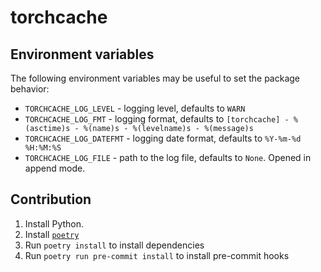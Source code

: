 # torchcache

## Environment variables

The following environment variables may be useful to set the package behavior:

- `TORCHCACHE_LOG_LEVEL` - logging level, defaults to `WARN`
- `TORCHCACHE_LOG_FMT` - logging format, defaults to `[torchcache] - %(asctime)s - %(name)s - %(levelname)s - %(message)s`
- `TORCHCACHE_LOG_DATEFMT` - logging date format, defaults to `%Y-%m-%d %H:%M:%S`
- `TORCHCACHE_LOG_FILE` - path to the log file, defaults to `None`. Opened in append mode.

## Contribution

1. Install Python.
2. Install [`poetry`](https://python-poetry.org/docs/#installation)
3. Run `poetry install` to install dependencies
4. Run `poetry run pre-commit install` to install pre-commit hooks
